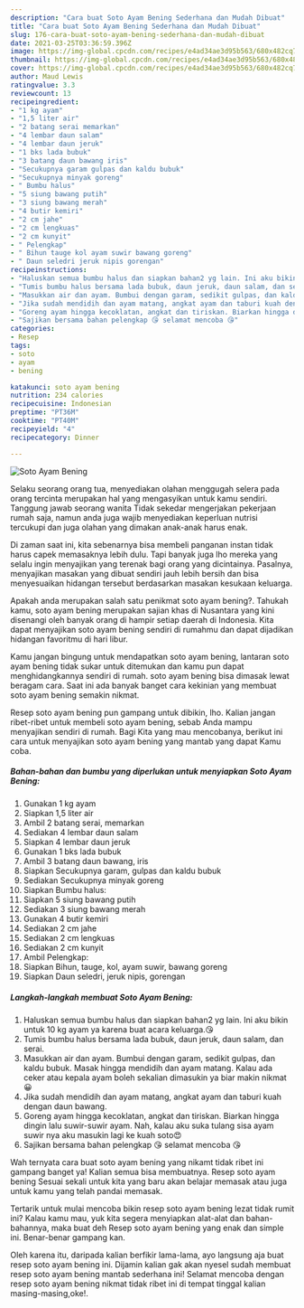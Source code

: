 ```yaml
---
description: "Cara buat Soto Ayam Bening Sederhana dan Mudah Dibuat"
title: "Cara buat Soto Ayam Bening Sederhana dan Mudah Dibuat"
slug: 176-cara-buat-soto-ayam-bening-sederhana-dan-mudah-dibuat
date: 2021-03-25T03:36:59.396Z
image: https://img-global.cpcdn.com/recipes/e4ad34ae3d95b563/680x482cq70/soto-ayam-bening-foto-resep-utama.jpg
thumbnail: https://img-global.cpcdn.com/recipes/e4ad34ae3d95b563/680x482cq70/soto-ayam-bening-foto-resep-utama.jpg
cover: https://img-global.cpcdn.com/recipes/e4ad34ae3d95b563/680x482cq70/soto-ayam-bening-foto-resep-utama.jpg
author: Maud Lewis
ratingvalue: 3.3
reviewcount: 13
recipeingredient:
- "1 kg ayam"
- "1,5 liter air"
- "2 batang serai memarkan"
- "4 lembar daun salam"
- "4 lembar daun jeruk"
- "1 bks lada bubuk"
- "3 batang daun bawang iris"
- "Secukupnya garam gulpas dan kaldu bubuk"
- "Secukupnya minyak goreng"
- " Bumbu halus"
- "5 siung bawang putih"
- "3 siung bawang merah"
- "4 butir kemiri"
- "2 cm jahe"
- "2 cm lengkuas"
- "2 cm kunyit"
- " Pelengkap"
- " Bihun tauge kol ayam suwir bawang goreng"
- " Daun seledri jeruk nipis gorengan"
recipeinstructions:
- "Haluskan semua bumbu halus dan siapkan bahan2 yg lain. Ini aku bikin untuk 10 kg ayam ya karena buat acara keluarga.😘"
- "Tumis bumbu halus bersama lada bubuk, daun jeruk, daun salam, dan serai."
- "Masukkan air dan ayam. Bumbui dengan garam, sedikit gulpas, dan kaldu bubuk. Masak hingga mendidih dan ayam matang. Kalau ada ceker atau kepala ayam boleh sekalian dimasukin ya biar makin nikmat😀"
- "Jika sudah mendidih dan ayam matang, angkat ayam dan taburi kuah dengan daun bawang."
- "Goreng ayam hingga kecoklatan, angkat dan tiriskan. Biarkan hingga dingin lalu suwir-suwir ayam. Nah, kalau aku suka tulang sisa ayam suwir nya aku masukin lagi ke kuah soto😍"
- "Sajikan bersama bahan pelengkap 😘 selamat mencoba 😘"
categories:
- Resep
tags:
- soto
- ayam
- bening

katakunci: soto ayam bening 
nutrition: 234 calories
recipecuisine: Indonesian
preptime: "PT36M"
cooktime: "PT40M"
recipeyield: "4"
recipecategory: Dinner

---
```



![Soto Ayam Bening](https://img-global.cpcdn.com/recipes/e4ad34ae3d95b563/680x482cq70/soto-ayam-bening-foto-resep-utama.jpg)

Selaku seorang orang tua, menyediakan olahan menggugah selera pada orang tercinta merupakan hal yang mengasyikan untuk kamu sendiri. Tanggung jawab seorang  wanita Tidak sekedar mengerjakan pekerjaan rumah saja, namun anda juga wajib menyediakan keperluan nutrisi tercukupi dan juga olahan yang dimakan anak-anak harus enak.

Di zaman  saat ini, kita sebenarnya bisa membeli panganan instan tidak harus capek memasaknya lebih dulu. Tapi banyak juga lho mereka yang selalu ingin menyajikan yang terenak bagi orang yang dicintainya. Pasalnya, menyajikan masakan yang dibuat sendiri jauh lebih bersih dan bisa menyesuaikan hidangan tersebut berdasarkan masakan kesukaan keluarga. 



Apakah anda merupakan salah satu penikmat soto ayam bening?. Tahukah kamu, soto ayam bening merupakan sajian khas di Nusantara yang kini disenangi oleh banyak orang di hampir setiap daerah di Indonesia. Kita dapat menyajikan soto ayam bening sendiri di rumahmu dan dapat dijadikan hidangan favoritmu di hari libur.

Kamu jangan bingung untuk mendapatkan soto ayam bening, lantaran soto ayam bening tidak sukar untuk ditemukan dan kamu pun dapat menghidangkannya sendiri di rumah. soto ayam bening bisa dimasak lewat beragam cara. Saat ini ada banyak banget cara kekinian yang membuat soto ayam bening semakin nikmat.

Resep soto ayam bening pun gampang untuk dibikin, lho. Kalian jangan ribet-ribet untuk membeli soto ayam bening, sebab Anda mampu menyajikan sendiri di rumah. Bagi Kita yang mau mencobanya, berikut ini cara untuk menyajikan soto ayam bening yang mantab yang dapat Kamu coba.

<!--inarticleads1-->

##### Bahan-bahan dan bumbu yang diperlukan untuk menyiapkan Soto Ayam Bening:

1. Gunakan 1 kg ayam
1. Siapkan 1,5 liter air
1. Ambil 2 batang serai, memarkan
1. Sediakan 4 lembar daun salam
1. Siapkan 4 lembar daun jeruk
1. Gunakan 1 bks lada bubuk
1. Ambil 3 batang daun bawang, iris
1. Siapkan Secukupnya garam, gulpas dan kaldu bubuk
1. Sediakan Secukupnya minyak goreng
1. Siapkan  Bumbu halus:
1. Siapkan 5 siung bawang putih
1. Sediakan 3 siung bawang merah
1. Gunakan 4 butir kemiri
1. Sediakan 2 cm jahe
1. Sediakan 2 cm lengkuas
1. Sediakan 2 cm kunyit
1. Ambil  Pelengkap:
1. Siapkan  Bihun, tauge, kol, ayam suwir, bawang goreng
1. Siapkan  Daun seledri, jeruk nipis, gorengan




<!--inarticleads2-->

##### Langkah-langkah membuat Soto Ayam Bening:

1. Haluskan semua bumbu halus dan siapkan bahan2 yg lain. Ini aku bikin untuk 10 kg ayam ya karena buat acara keluarga.😘
1. Tumis bumbu halus bersama lada bubuk, daun jeruk, daun salam, dan serai.
1. Masukkan air dan ayam. Bumbui dengan garam, sedikit gulpas, dan kaldu bubuk. Masak hingga mendidih dan ayam matang. Kalau ada ceker atau kepala ayam boleh sekalian dimasukin ya biar makin nikmat😀
1. Jika sudah mendidih dan ayam matang, angkat ayam dan taburi kuah dengan daun bawang.
1. Goreng ayam hingga kecoklatan, angkat dan tiriskan. Biarkan hingga dingin lalu suwir-suwir ayam. Nah, kalau aku suka tulang sisa ayam suwir nya aku masukin lagi ke kuah soto😍
1. Sajikan bersama bahan pelengkap 😘 selamat mencoba 😘




Wah ternyata cara buat soto ayam bening yang nikamt tidak ribet ini gampang banget ya! Kalian semua bisa membuatnya. Resep soto ayam bening Sesuai sekali untuk kita yang baru akan belajar memasak atau juga untuk kamu yang telah pandai memasak.

Tertarik untuk mulai mencoba bikin resep soto ayam bening lezat tidak rumit ini? Kalau kamu mau, yuk kita segera menyiapkan alat-alat dan bahan-bahannya, maka buat deh Resep soto ayam bening yang enak dan simple ini. Benar-benar gampang kan. 

Oleh karena itu, daripada kalian berfikir lama-lama, ayo langsung aja buat resep soto ayam bening ini. Dijamin kalian gak akan nyesel sudah membuat resep soto ayam bening mantab sederhana ini! Selamat mencoba dengan resep soto ayam bening nikmat tidak ribet ini di tempat tinggal kalian masing-masing,oke!.


